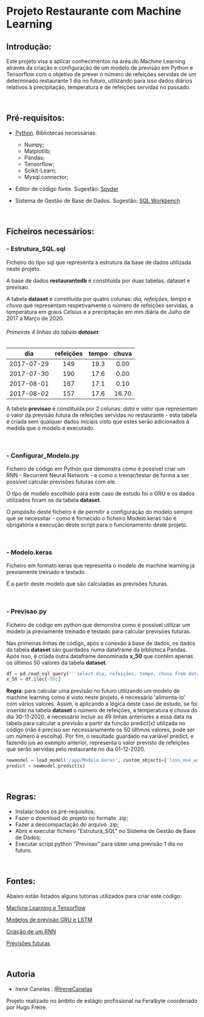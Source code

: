 # Projeto Restaurante com Machine Learning

## Introdução:
Este projeto visa a aplicar conhecimentos na área do Machine Learning através da criação e configuração de um modelo de previsão em Python e Tensorflow com o objetivo de prever o número de refeições servidas de um determinado restaurante 1 dia no futuro, utilizando para isso dados diários relativos à precipitação, temperatura e de refeições servidas no passado.

<br />

## Pré-requisitos:
- [Python](https://www.python.org/downloads/).
Bibliotecas necessárias:
  - Numpy;
  - Matplotlib;
  - Pandas;
  - Tensorflow;
  - Scikit-Learn;
  - Mysql.connector; 

- Editor de código fonte. 
Sugestão:
[Spyder](http://docs.spyder-ide.org/current/installation.html)

- Sistema de Gestão de Base de Dados. 
Sugestão:
[SQL Workbench](https://dev.mysql.com/downloads/workbench/)

<br />

## Ficheiros necessários:

### - Estrutura_SQL.sql

Ficheiro do tipo sql que representa a estrutura da base de dados utilizada neste projeto.

A base de dados **restaurantedb** é constituída por duas tabelas, dataset e previsao.

A tabela **dataset** é constituída por quatro colunas: *dia, refeições, tempo* e *chuva* que representam respetivamente o número de refeições servidas, a temperatura em graus Celsius e a precipitação em mm diária de Julho de 2017 a Março de 2020.


###### Primeiras 4 linhas da tabela **dataset**:
|      dia     |   refeições   |  tempo  |  chuva  |
|:------------:|:-------------:|:-------:|:-------:|
|  2017-07-29  |      149      |   19.3  |   0.00  |
|  2017-07-30  |      190      |   17.6  |   0.00  |
|  2017-08-01  |      167      |   17.1  |   0.10  |
|  2017-08-02  |      157      |   17.6  |  16.70  |

A tabela **previsao** é constituída por 2 colunas: *data* e *valor* que representam o valor da previsão futura de refeições servidas no restaurante - esta tabela é criada sem qualquer dados iniciais visto que estes serão adicionados à medida que o modelo é executado.

<br />

### - Configurar_Modelo.py

Ficheiro de código em Python que demonstra como é possível criar um RNN - Recurrent Neural Network - e como o treinar/testar de forma a ser possível calcular previsões futuras com ele. 

O tipo de modelo escolhido para este caso de estudo foi o GRU e os dados utilizados foram os da tabela **dataset**.

O propósito deste ficheiro é de permitir a configuração do modelo sempre que se necessitar - como é fornecido o ficheiro Modelo.keras não é obrigatória a execução deste script para o funcionamento deste projeto.

<br />

### - Modelo.keras

Ficheiro em formato keras que representa o modelo de machine learning já previamente treinado e testado.

É a partir deste modelo que são calculadas as previsões futuras.

<br />

### - Previsao.py

Ficheiro de código em python que demonstra como é possível utilizar um modelo já previamente treinado e testado para calcular previsões futuras.

Nas primeiras linhas de código, após a conexão à base de dados, os dados da tabela **dataset** são guardados numa dataframe da biblioteca Pandas. Após isso, é criada outra dataframe denominada **x_50** que contém apenas os últimos 50 valores da tabela **dataset**.

```python
df = pd.read_sql_query('''select dia, refeições, tempo, chuva from dataset''', db)
x_50 = df.iloc[-50:]
```

**Regra**: para calcular uma previsão no futuro utilizando um modelo de machine learning como é visto neste projeto, é necessário 'alimenta-lo' com vários valores. Assim, e aplicando a lógica deste caso de estudo, se foi inserido na tabela **dataset** o número de refeições, a temperatura e chuva do dia 30-11-2020, é necessário incluir as 49 linhas anteriores a essa data na tabela para calcular a previsão a partir da função predict(x) utilizada no código (não é preciso ser necessariamente os 50 últimos valores, pode ser um número à escolha). Por fim, o resultado guardado na variável predict, e fazendo jus ao exemplo anterior, representa o valor previsto de refeições que serão servidas pelo restaurante no dia 01-12-2020.

```python
newmodel = load_model('/app/Modelo.keras', custom_objects={'loss_mse_warmup': loss_mse_warmup})
predict = newmodel.predict(x)
```

<br />

## Regras:
- Instalar todos os pré-requisitos;   
- Fazer o download do projeto no formato .zip;
- Fazer a descompactação do arquivo .zip;
- Abrir e executar ficheiro "Estrutura_SQL" no Sistema de Gestão de Base de Dados;
- Executar script python "Previsao" para obter uma previsão 1 dia no futuro.

<br />

## Fontes:
Abaixo estão listados alguns tutorias utilizados para criar este código:

[Machine Learning e Tensorflow](https://colab.research.google.com/drive/1F_EWVKa8rbMXi3_fG0w7AtcscFq7Hi7B#forceEdit=true&sandboxMode=true)

[Modelos de previsão GRU e LSTM](https://towardsdatascience.com/illustrated-guide-to-lstms-and-gru-s-a-step-by-step-explanation-44e9eb85bf21)

[Criação de um RNN](https://github.com/Hvass-Labs/TensorFlow-Tutorials/blob/master/23_Time-Series-Prediction.ipynb)

[Previsões futuras](https://github.com/rahulbhadani/medium.com/blob/master/01_12_2021/Saving_Model_TF2.ipynb)

<br />

## Autoria
- Irene Canelas : [@IreneCanelas](https://www.github.com/IreneCanelas)

Projeto realizado no âmbito de estágio profissional na Feralbyte coordenado por Hugo Freire.
